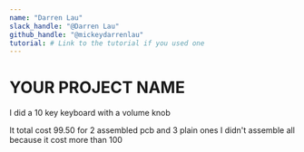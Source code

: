 ```yaml
---
name: "Darren Lau"
slack_handle: "@Darren Lau"
github_handle: "@mickeydarrenlau"
tutorial: # Link to the tutorial if you used one
---
```


# YOUR PROJECT NAME

<!-- Describe your board in 2-3 sentences. What are you making? What will it do? -->
I did a 10 key keyboard with a volume knob
<!-- How much is it going to cost? -->
It total cost 99.50 for 2 assembled pcb and 3 plain ones
I didn't assemble all because it cost more than 100
<!-- Tell us a little bit about your design process. What were some challenges? What helped? ***Totally optional*** -->
